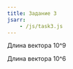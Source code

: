 ```yaml
---
title: Задание 3
jsarr:
    - /js/task3.js
---
```


<!--more-->
Длина вектора 10^9
<canvas id="SpeedFromThreads1Billion" width="400" height="400"></canvas>

Длина вектора 10^6
<canvas id="SpeedFromThreads1Million" width="400" height="400"></canvas>